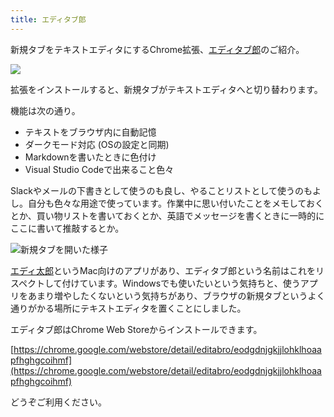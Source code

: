 ```yaml
---
title: エディタブ郎
---
```

新規タブをテキストエディタにするChrome拡張、[エディタブ郎](https://chrome.google.com/webstore/detail/editabro/eodgdnjgkjjlohklhoaapfhghgcoihmf)のご紹介。

![](https://lh3.googleusercontent.com/docs/ADP-6oFnkXV-o2_AjmO9Nobo_6VJcWnA6xEImv00oz0AYsCV8sbjkZlK3RDfIa24WLiJmRu_6-Srs8ySaxzWRrHBWS2HXc0Fy3Vnyjh-wUEAuwWRIk0ucF00Fio1LRIovjHwy8o9h1K1zn1-aL_kVWo02qVgVSzCWiFlbRFyWdCQLcP_ljlZ--6WbY1LEks5jWi6iZvryEfin-sKsLIWKj_hRheKcKardyoACKoztJ4cUFAKHZAmuL0vnJ_ZdVPTrPK5KHyGHo3FN3vh9dmIXe3unJQ49hpeR2XgQBk-sDH87XmSBdbLZkahijyQUipymdQb1gkGeWqJCJ-fI1P8sTH9a_BClF7gMl4RvmxSMVOO3l9yyCHKSZkMiHIM4QZPdX7vbzPJfcg2os2XaB_aFvkTQTLJdZB4udz2p9-ENypQX7ukKLgSJUa_fVVNsJa5EaPtyV_WA42TsvM-nte9wnml-r77uMHBMRI9PB582xBGhzBH-hl8upoY7kYHG2LERaI5kvgOPJ2w6Awh3HGtkIVliaZyrAKG8EpLS5WOgw5pR2rDOfgdqSlGSBaqONGSquJHILAbMTc5OvYZPzETlXgJn-WC9HCfZFRurrt5ThU3IQyTY2rukzNR3d-gk-apreVXXid700MSu4KUZ15n3_A2hhDuhyLF9U0bGTFnNh44OmXH0BUgBoJMGP0S50qVYWS6X_3veaAzQvxl6ILNWfDh37-k5yYL5DQAtWkHe5U51OGPKBbq7mezFIE8wr8NbX9zO-cHso-wTsSwbenlT-9zPx74WTsq63wPoXcd_75zKwdGblWBBNddNWaltnzamNAl23FwPA221Yk3Yu4dSqciVMRIaL4cdYas4zXtVH9io-xgj5g-nrUfjhX-bEtx-1qrCJU6Vc6jRE8uXJiK-fK9m55cQQT9bT1I3BqQQEbIg382RFG2cxbbMLZOO9UvY8AAokTAtqP0C09_SEZuExwH3aPDeq5pCZvOFRLpI7jKZG9bXFhk1jIwNrgZhcMmAtZb5FD4zYQJh-zVBX-2qNi2rokbg_wE27WqlGaHwjlHSmIH9St1eyuRMI0RlEgXgc3KgWCtEeuQIsUQWY1iuGNK_S917IwtI59fDiswLqmFdOn5LmGLDpkp3ZF6Q_wi_pRcxNAZlPsXj-HER42FZ2vAJsk6zMihYmh141yQR1SWvvFSZG3cIewJpIiFSJyX0CyD2WdRAsPNrOdMcyHBPV4BHAbfZukoa59Br8WvgiUXPNN8DNXbZA)

拡張をインストールすると、新規タブがテキストエディタへと切り替わります。

機能は次の通り。

*   テキストをブラウザ内に自動記憶
*   ダークモード対応 (OSの設定と同期)
*   Markdownを書いたときに色付け
*   Visual Studio Codeで出来ること色々

Slackやメールの下書きとして使うのも良し、やることリストとして使うのもよし。自分も色々な用途で使っています。作業中に思い付いたことをメモしておくとか、買い物リストを書いておくとか、英語でメッセージを書くときに一時的にここに書いて推敲するとか。

![](https://lh3.googleusercontent.com/docs/ADP-6oHNZGgdPFvARBzgZKrmztkS_NDVXgG-gTjCgruax1ZNH1fiIpaBdPFSI6bynNxHFHbiGdiomrFFznAFE8FO4Hh3sVaB7cCS4Iigw5gT2_QY2adSCoCAdyJUa-pBRGKbHLHxjBlgQVNkEiyG6gb5Grmip-FUYGu9fd7hkNsrWGWviytKKx7zwioZGIt-bp9HyAupsc7rxa8lomp7FWeDKqPg9aqeTXR7HJJnFCNHLDTorsxpCQXI1StLB-ntN3CRBnUqyEBd6oKZIVNbWUsWCcG-o1Vtx6zcNBI9f2VeLBObRh0_8MQfeS4JhIXCj4kuLetH9cfqfKt7QbYhMs4xch07ZezPt4545W3PWWspHJSjoUVwVfSkSTa-8fs1acUf4vrcZ4c8RIFGuIuxi5rWAQ9jBxewD78oFALcz7lZuVfyzFCbzGmCxduJ05264VdwM7oHiAcNCoTEJlpRky1iSWnc4Jw-66O_hzhNSryGmDz59zmkb2ReCs-w5p8XBzp3leVHt-Y1ryY_ec1mVIqgoEcNmQ2ZCx-NOTB5-32iBmj9grCzjrfr2hH24GzRFuspaoG-CchrnLL7xwLknEH62XVITzoJwi3t7Hs-0_8Cyn_LB-blvhJgr8qGMg6DfJ9HU5-IvBKYgvPKtZkJfBeA2zqM0YyJN29j8WVUAw2wRYvNiNjnygi_l-N6UkOodMcA41LxOrb1I6oTVWodbkF_tCZ2fsckJPkm_ExFcrxMf-ZcKEKhwrPk9CXSH6QZYDStYgU-RKHMOyrg_7zf32X57Wyaiov3gyQBRiDvaiep0efIDDz_1-xNCbb7g4eQkZ-HDblfXx3PfyR0XtBOh98ZIqqrf5ukC_TTUZYwksKeYBsvdTzsemeFP_i7vK1KbQ2ihcvRqkRjkzKTT0r6ee1jdVsphuU94zKYmWrYyXtfJm4gwJzJdEqJrUxQzqQSCL3VUUTTwPqZJNqCSwjUqKbT6vDAPc7CWtpHmfdxx9mDcN1CxvNiNyyOk0Q9LUA5qxDal1h_q28AmN_72jT6YCjn-7feIh8PkIEPZ58Ug1vQ_ZIOLSfIQ_Jey9fWl5KyB2hjtpZ-j1On5Z-6tOO297YMsF3FI9g1_DVqHrM8Fn0f9_7ULA2JKArBFoWYHsVlG0-8elgX6NJht611gL13RvFWuS9iWMrWAT8siivShkeMKPS-wmFDmDz1tNakpEcjSiJi1uIpZpUULLKkFS32fA9KIl7e9PDE6mrWvG-VGY2Ih1dHywrgNA "新規タブを開いた様子")

[エディ太郎](https://editaro.com/)というMac向けのアプリがあり、エディタブ郎という名前はこれをリスペクトして付けています。Windowsでも使いたいという気持ちと、使うアプリをあまり増やしたくないという気持ちがあり、ブラウザの新規タブというよく通りがかる場所にテキストエディタを置くことにしました。

エディタブ郎はChrome Web Storeからインストールできます。

[https://chrome.google.com/webstore/detail/editabro/eodgdnjgkjjlohklhoaapfhghgcoihmf](https://chrome.google.com/webstore/detail/editabro/eodgdnjgkjjlohklhoaapfhghgcoihmf)

どうぞご利用ください。
